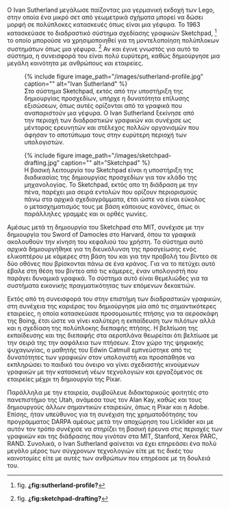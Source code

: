 Ο Ivan Sutherland μεγάλωσε παίζοντας μια γερμανική εκδοχή των Lego, στην
οποία ένα μικρό σετ από γεωμετρικά σχήματα μπορεί να δώσει μορφή σε
πολύπλοκες κατασκευές όπως είναι μια γέφυρα. Το 1963 κατασκεύασε το
διαδραστικό σύστημα σχεδίασης γραφικών Sketchpad, [^1] το οποίο μπορούσε
να χρησιμοποιηθεί για τη μοντελοποίηση πολύπλοκων συστημάτων όπως μια
γέφυρα. [^2] Αν και έγινε γνωστός για αυτό το σύστημα, η συνεισφορά του
είναι πολύ ευρύτερη, καθώς δημιούργησε μια μεγάλη κοινότητα με ανθρώπους
και εταιρείες.

<figure id="fig:sutherland-profile">
{% include figure image_path="/images/sutherland-profile.jpg" caption=""
alt="Ivan Sutherland" %}
<figcaption>
Στο σύστημα Sketchpad, εκτός από την υποστήριξη της δημιουργίας
προσχεδίων, υπήρχε η δυνατότητα επίλυσης εξισώσεων, όπως αυτές ορίζονται
από τα γραφικά που αναπαριστούν μια γέφυρα. O Ivan Sutherland ξεκίνησε
από την περιοχή των διαδραστικών γραφικών και συνέχισε ως μέντορας
ερευνητών και στέλεχος πολλών οργανισμών που άφησαν το αποτύπωμα τους
στην ευρύτερη περιοχή των υπολογιστών.
</figcaption>
</figure>
<figure id="fig:sketchpad-drafting">
{% include figure image_path="/images/sketchpad-drafting.jpg" caption=""
alt="Sketchpad" %}
<figcaption>
Η βασική λειτουργία του Sketchpad είναι η υποστήριξη της διαδικασίας της
δημιουργίας προσχεδίων για τον κλάδο της μηχανολογίας. Το Sketchpad,
εκτός απο τη διάδραση με την πένα, παρέχει μια σειρά εντολών που ορίζουν
περιορισμούς πάνω στα αρχικά σχεδιαγράμματα, έτσι ώστε να είναι εύκολος
ο μετασχηματισμός τους με βάση κάποιους κανόνες, όπως οι παράλληλες
γραμμές και οι ορθές γωνίες.
</figcaption>
</figure>

Αμέσως μετά τη δημιουργία του Sketchpad στο MIT, συνέχισε με την
δημιουργία του Sword of Damocles στο Harvard, όπου τα γραφικά ακολουθούν
την κίνηση του κεφαλιού του χρήστη. Το σύστημα αυτό αρχικά δημιουργήθηκε
για τη διευκόλυνση της προσγείωσης ενός ελικοπτέρου με κάμερες στη βάση
του και για την προβολή του βίντεο σε δύο οθόνες που βρίσκονται πάνω σε
ένα κράνος. Για να το πετύχει αυτό έβαλε στη θέση του βίντεο από τις
κάμερες, έναν υπολογιστή που παράγει δυναμικά γραφικά. Το σύστημα αυτό
είναι θεμελιώδες για τα συστήματα εικονικής πραγματικότητας των επόμενων
δεκαετιών.

Εκτός από τη συνεισφορά του στην επιστήμη των διαδραστικών γραφικών, στη
συνέχεια της καριέρας του δημιούργησε μία από τις σημαντικότερες
εταιρείες, η οποία κατασκεύασε προσομοιωτές πτήσης για τα αεροσκάφη της
Boing, έτσι ώστε να γίνει καλύτερη η εκπαίδευση των πιλότων αλλά και η
σχεδίαση της πολύπλοκης διεπαφής πτήσης. Η βελτίωση της εκπαίδευσης και
της διεπαφής στα αεροπλάνα θεωρείται ότι βελτίωσε με την σειρά της την
ασφάλεια των πτήσεων. Στον χώρο της ψηφιακής ψυχαγωγίας, ο μαθητής του
Edwin Catmull εμπνεύστηκε από τις δυνατότητες των γραφικών στον
υπολογιστή και προσπάθησε να εκπληρώσει το παιδικό του όνειρο να γίνει
σχεδιαστής κινούμενων γραφικών με την κατασκευή νέων τεχνολογιών και
εργαζόμενος σε εταιρείες μέχρι τη δημιουργία της Pixar.

Παράλληλα με την εταιρεία, συμβούλευε διδακτορικούς φοιτητές στο
πανεπιστήμιο της Utah, ανάμεσα τους τον Alan Kay, καθώς και τους
δημιουργούς άλλων σημαντικών εταιρειών, όπως η Pixar και η Adobe.
Επίσης, ήταν υπεύθυνος για τη συνέχιση της χρηματοδότησης του
προγράμματος DARPA αμέσως μετά την αποχώρηση του Licklider και με αυτόν
τον τρόπο συνέχισε να στηρίζει τη βασική έρευνα στις περιοχές των
γραφικών και της διάδρασης που γινόταν στα MIT, Stanford, Xerox PARC,
RAND. Συνολικά, ο Ivan Sutherland φαίνεται να έχει επηρεάσει ένα πολύ
μεγάλο μέρος των σύγχρονων τεχνολογιών είτε με τις δικές του καινοτομίες
είτε με αυτές των ανθρώπων που επηρέασε με τη δουλειά του.

[^1]: fig. **¿fig:sutherland-profile?**

[^2]: fig. **¿fig:sketchpad-drafting?**
